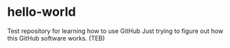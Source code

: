# hello-world
Test repository for learning how to use GitHub
Just trying to figure out how this GitHub software works. (TEB)
